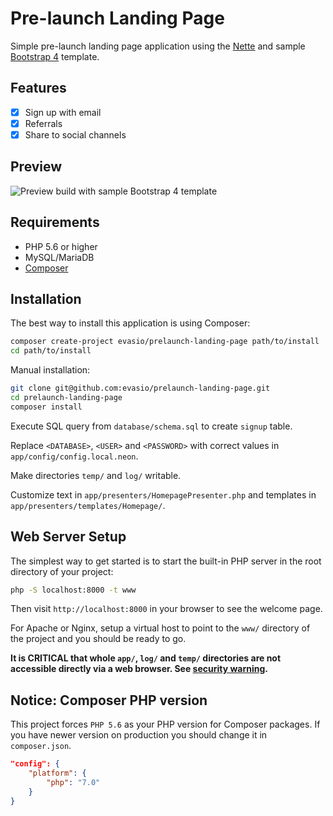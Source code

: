 Pre-launch Landing Page
=======================

Simple pre-launch landing page application using the [Nette](https://nette.org) and sample [Bootstrap 4](http://getbootstrap.com) template. 

Features
--------

- [x] Sign up with email
- [x] Referrals
- [x] Share to social channels

Preview
-------

![Preview build with sample Bootstrap 4 template](https://i.imgur.com/gQk5TAB.png)

Requirements
------------

* PHP 5.6 or higher
* MySQL/MariaDB
* [Composer](https://getcomposer.org/)


Installation
------------

The best way to install this application is using Composer:

```bash
composer create-project evasio/prelaunch-landing-page path/to/install
cd path/to/install
```

Manual installation:

```bash
git clone git@github.com:evasio/prelaunch-landing-page.git
cd prelaunch-landing-page
composer install
```

Execute SQL query from `database/schema.sql` to create `signup` table.

Replace `<DATABASE>`, `<USER>` and `<PASSWORD>` with correct values in `app/config/config.local.neon`.

Make directories `temp/` and `log/` writable.

Customize text in `app/presenters/HomepagePresenter.php` and templates in `app/presenters/templates/Homepage/`.


Web Server Setup
----------------

The simplest way to get started is to start the built-in PHP server in the root directory of your project:

```bash
php -S localhost:8000 -t www
```

Then visit `http://localhost:8000` in your browser to see the welcome page.

For Apache or Nginx, setup a virtual host to point to the `www/` directory of the project and you
should be ready to go.

**It is CRITICAL that whole `app/`, `log/` and `temp/` directories are not accessible directly
via a web browser. See [security warning](https://nette.org/security-warning).**

Notice: Composer PHP version
----------------------------

This project forces `PHP 5.6` as your PHP version for Composer packages. If you have newer version on production you should change it in `composer.json`.

```json
"config": {
	"platform": {
		"php": "7.0"
	}
}
```
